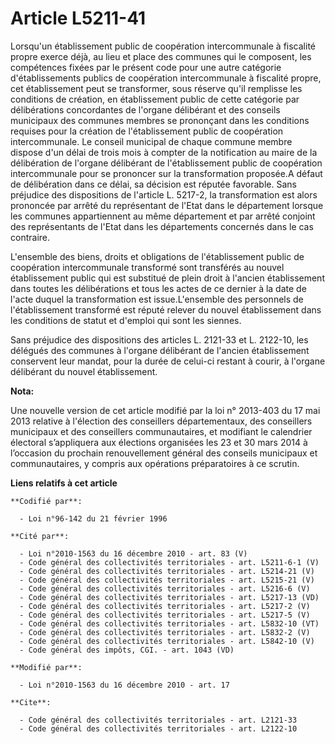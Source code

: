 # Article L5211-41

Lorsqu'un établissement public de coopération intercommunale à fiscalité propre exerce déjà, au lieu et place des communes
qui le composent, les compétences fixées par le présent code pour une autre catégorie d'établissements publics de coopération
intercommunale à fiscalité propre, cet établissement peut se transformer, sous réserve qu'il remplisse les conditions de
création, en établissement public de cette catégorie par délibérations concordantes de l'organe délibérant et des conseils
municipaux des communes membres se prononçant dans les conditions requises pour la création de l'établissement public de
coopération intercommunale. Le conseil municipal de chaque commune membre dispose d'un délai de trois mois à compter de la
notification au maire de la délibération de l'organe délibérant de l'établissement public de coopération intercommunale pour
se prononcer sur la transformation proposée.A défaut de délibération dans ce délai, sa décision est réputée favorable. Sans
préjudice des dispositions de l'article L. 5217-2, la transformation est alors prononcée par arrêté du représentant de l'Etat
dans le département lorsque les communes appartiennent au même département et par arrêté conjoint des représentants de l'Etat
dans les départements concernés dans le cas contraire.

L'ensemble des biens, droits et obligations de l'établissement public de coopération intercommunale transformé sont
transférés au nouvel établissement public qui est substitué de plein droit à l'ancien établissement dans toutes les
délibérations et tous les actes de ce dernier à la date de l'acte duquel la transformation est issue.L'ensemble des
personnels de l'établissement transformé est réputé relever du nouvel établissement dans les conditions de statut et d'emploi
qui sont les siennes. 

Sans préjudice des dispositions des articles L. 2121-33 et L. 2122-10, les délégués des communes à l'organe délibérant de
l'ancien établissement conservent leur mandat, pour la durée de celui-ci restant à courir, à l'organe délibérant du nouvel
établissement.

**Nota:**

Une nouvelle version de cet article modifié par la loi n° 2013-403 du 17 mai 2013 relative à l'élection des conseillers
départementaux, des conseillers municipaux et des conseillers communautaires, et modifiant le calendrier électoral
s’appliquera aux élections organisées les 23 et 30 mars 2014 à l’occasion du prochain renouvellement général des conseils
municipaux et communautaires, y compris aux opérations préparatoires à ce scrutin.

**Liens relatifs à cet article**

	**Codifié par**:

	  - Loi n°96-142 du 21 février 1996

	**Cité par**:

	  - Loi n°2010-1563 du 16 décembre 2010 - art. 83 (V)
	  - Code général des collectivités territoriales - art. L5211-6-1 (V)
	  - Code général des collectivités territoriales - art. L5214-21 (V)
	  - Code général des collectivités territoriales - art. L5215-21 (V)
	  - Code général des collectivités territoriales - art. L5216-6 (V)
	  - Code général des collectivités territoriales - art. L5217-13 (VD)
	  - Code général des collectivités territoriales - art. L5217-2 (V)
	  - Code général des collectivités territoriales - art. L5217-5 (V)
	  - Code général des collectivités territoriales - art. L5832-10 (VT)
	  - Code général des collectivités territoriales - art. L5832-2 (V)
	  - Code général des collectivités territoriales - art. L5842-10 (V)
	  - Code général des impôts, CGI. - art. 1043 (VD)

	**Modifié par**:

	  - Loi n°2010-1563 du 16 décembre 2010 - art. 17

	**Cite**:

	  - Code général des collectivités territoriales - art. L2121-33
	  - Code général des collectivités territoriales - art. L2122-10
